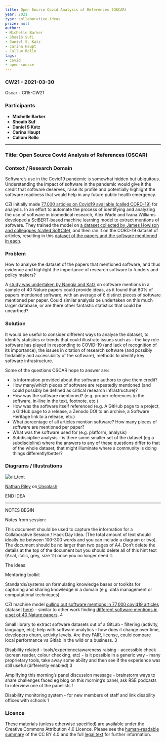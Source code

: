 ```yaml
---
title: Open Source Covid Analysis of References (OSCAR)
year: 2021
type: collaborative-ideas
prize: null
author:
- Michelle Barker
- Shoaib Sufi
- Daniel S. Katz
- Carina Haupt
- Callum Rollo
tags:
- covid
- open-source
---
```


### CW21 - 2021-03-30

Oscar - CI15-CW21


### **Participants**

* **Michelle Barker**
* **Shoaib Suf**
* **Daniel S Katz**
* **Carina Haupt**
* **Callum Rollo**

---

### Title: Open Source Covid Analysis of References (OSCAR)


### **Context / Research Domain**


Software’s use in the Covid19 pandemic is somewhat hidden but ubiquitous. Understanding the impact of software in the pandemic would give it the credit that software deserves, raise its profile and potentially highlight the software readiness that would help in any future public health emergency.

CZI initially made [77,000 articles on Covid19 available (called CORD-19)](https://www.semanticscholar.org/cord19) for analysis.  In an effort to automate the process of identifying and analyzing the use of software in biomedical research, Alex Wade and Ivana Williams developed a SciBERT-based machine learning model to extract mentions of software. They trained the model on [a dataset collected by James Howison  and colleagues (called SoftCite)](https://github.com/howisonlab/softcite-dataset/), and then ran it on the CORD-19 dataset of articles, resulting in this [dataset of the papers and the software mentioned in each](https://datadryad.org/stash/dataset/doi:10.5061/dryad.vmcvdncs0).


### **Problem**

How to analyse the dataset of the papers that mentioned software, and thus evidence and highlight the importance of research software to funders and policy makers?

A [study was undertaken by Nangia and Katz](https://arxiv.org/abs/1706.06527) on software mentions in a sample of 40 Nature papers could provide ideas, as it found that 80% of papers mentioned software, with an average of 6 distinct pieces of software mentioned per paper. Could similar analysis be undertaken on this much larger database, or are there other fantastic statistics that could be unearthed?


### **Solution**

It would be useful to consider different ways to analyse the dataset, to identify statistics or trends that could illustrate issues such as - the key role software has played in responding to COVID-19 (and lack of recognition of its importance), the issues in citation of research software (and possibly findability and accessibility of the software), methods to identify key software infrastructure.

Some of the questions OSCAR hope to answer are:

*   Is information provided about the software authors to give them credit?
*   How many/which pieces of software are repeatedly mentioned (and could possibly be defined as critical research infrastructure)?
*   How was the software mentioned? (e.g. proper references to the software, in-line in the text, footnote, etc.)
*   How was the software itself referenced (e.g. A GitHub page to a project, a GitHub page to a release, a Zenodo DOI to an archive, a Software Heritage link to a release, etc.)
*   What percentage of all articles mention software? How many pieces of software are mentioned per paper?
*   What was the software used for (e.g. platform, analysis)
*   Subdiscipline analysis - is there some smaller set of the dataset (eg a subdiscipline) where the answers to any of these questions differ to that of the whole dataset, that might illuminate where a community is doing things differently/better?


### **Diagrams / Illustrations**


![alt_text](../images/cw21-cat.jpg)


[Nathan Riley](https://unsplash.com/@nrly?utm_source=unsplash&utm_medium=referral&utm_content=creditCopyText) on[ Unsplash](https://unsplash.com/s/photos/cat-paper?utm_source=unsplash&utm_medium=referral&utm_content=creditCopyText)

END IDEA

---


NOTES BEGIN

Notes from session:

This document should be used to capture the information for a Collaborative Session / Hack Day Idea. (The total amount of text should ideally be between 100-300 words and you can include a diagram or two). The document should be no larger than two pages of A4. Don’t delete the details at the top of the document but you should delete all of this hint text (Arial, italic, grey, size 11) once you no longer need it.

The ideas:

Mentoring toolkit

Standards/systems on formulating knowledge bases or toolkits for capturing and sharing knowledge in a domain (e.g. data management or computational techniques)

CZI machine model [pulling out software mentions in 77,000 covid19 articles](https://chanzuckerberg.com/newsroom/new-dataset-makes-coronavirus-research-open-and-machine-readable/) (dataset [here](https://pages.semanticscholar.org/coronavirus-research)) - similar to other work finding [different software mentions in a set of 40 Nature papers](https://arxiv.org/abs/1706.06527). 4

Small library to extract software datasets out of a GitLab  - filtering (activity, language, etc); help with software analytics - how does it change over time, developers churn, activity levels. Are they FAIR, license, could compare local performance vs Gitlab in the wild or a business. 3

Disability related - tools/experience/awareness raising - accessible check (screen reader, colour checking, etc) - is it possible in a generic way - many proprietary tools, take away some ability and then see if the experience was still useful (differently enabled) 3

Amplifying this morning’s panel discussion message - brainstorm ways to share challenges faced eg blog on this morning’s panel, ask RSE podcasts to interview one of the panelists 1

Disability monitoring system - for new members of staff and link disability offices with schools 1


### Licence

These materials (unless otherwise specified) are available under the Creative Commons Attribution 4.0 Licence. Please see the [human-readable summary](https://creativecommons.org/licenses/by/4.0/) of the CC BY 4.0 and the full [legal text](https://creativecommons.org/licenses/by/4.0/legalcode) for further information. 

